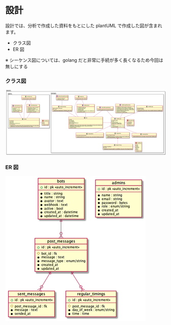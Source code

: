 # 設計

設計では、分析で作成した資料をもとにした plantUML で作成した図が含まれます。

- クラス図
- ER 図

※ シーケンス図については、golang だと非常に手続が多く長くなるため今回は無しにする

### クラス図

![class diagram](class.png)

### ER 図

![er diagram](er.png)
